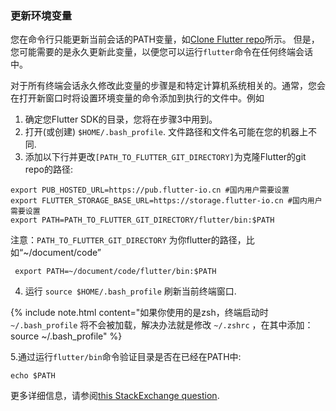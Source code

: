 ### 更新环境变量


您在命令行只能更新当前会话的PATH变量，如[Clone Flutter repo](./#clone-the-repo)所示。
但是，您可能需要的是永久更新此变量，以便您可以运行`flutter`命令在任何终端会话中。

对于所有终端会话永久修改此变量的步骤是和特定计算机系统相关的。通常，您会在打开新窗口时将设置环境变量的命令添加到执行的文件中。例如

1. 确定您Flutter SDK的目录，您将在步骤3中用到。
2. 打开(或创建) `$HOME/.bash_profile`. 文件路径和文件名可能在您的机器上不同.
3. 添加以下行并更改`[PATH_TO_FLUTTER_GIT_DIRECTORY]`为克隆Flutter的git repo的路径:


```commandline
export PUB_HOSTED_URL=https://pub.flutter-io.cn #国内用户需要设置
export FLUTTER_STORAGE_BASE_URL=https://storage.flutter-io.cn #国内用户需要设置
export PATH=PATH_TO_FLUTTER_GIT_DIRECTORY/flutter/bin:$PATH
```

注意：`PATH_TO_FLUTTER_GIT_DIRECTORY` 为你flutter的路径，比如“~/document/code”

```commandline
 export PATH=~/document/code/flutter/bin:$PATH
```

4. 运行 `source $HOME/.bash_profile` 刷新当前终端窗口.

{% include note.html content="如果你使用的是zsh，终端启动时
`~/.bash_profile` 将不会被加载，解决办法就是修改 `~/.zshrc` ，在其中添加：source ~/.bash_profile"
 %}

5.通过运行`flutter/bin`命令验证目录是否在已经在PATH中:

``` commandline
echo $PATH
```

更多详细信息，请参阅[this StackExchange question](https://unix.stackexchange.com/questions/26047/how-to-correctly-add-a-path-to-path).
